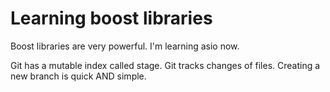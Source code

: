 # Learning boost libraries

Boost libraries are very powerful. I'm learning asio now.

Git has a mutable index called stage.
Git tracks changes of files.
Creating a new branch is quick AND simple.
